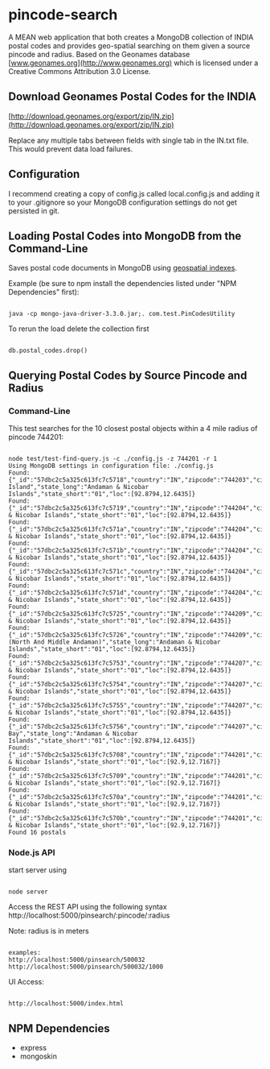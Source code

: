# pincode-search

A MEAN web application that both creates a MongoDB collection of INDIA postal codes and provides geo-spatial searching on them given a source pincode and radius. Based on the Geonames database [www.geonames.org](http://www.geonames.org) which is licensed under a Creative Commons Attribution 3.0 License.


## Download Geonames Postal Codes for the INDIA
[http://download.geonames.org/export/zip/IN.zip](http://download.geonames.org/export/zip/IN.zip)

Replace any multiple tabs between fields with single tab in the IN.txt file. This would prevent data load failures.

## Configuration

I recommend creating a copy of config.js called local.config.js and adding it to your .gitignore so your MongoDB configuration settings do not get persisted in git.

## Loading Postal Codes into MongoDB from the Command-Line

Saves postal code documents in MongoDB using [geospatial indexes](http://www.mongodb.org/display/DOCS/Geospatial+Indexing).

Example (be sure to npm install the dependencies listed under "NPM Dependencies" first):

<pre><code>
java -cp mongo-java-driver-3.3.0.jar;. com.test.PinCodesUtility
</code></pre>

To rerun the load delete the collection first
<pre><code>
db.postal_codes.drop()
</code></pre>

## Querying Postal Codes by Source Pincode and Radius

### Command-Line

This test searches for the 10 closest postal objects within a 4 mile radius of pincode 744201:

<pre><code>
node test/test-find-query.js -c ./config.js -z 744201 -r 1
Using MongoDB settings in configuration file: ./config.js
Found: {"_id":"57dbc2c5a325c613fc7c5718","country":"IN","zipcode":"744203","city":"Long Island","state_long":"Andaman & Nicobar Islands","state_short":"01","loc":[92.8794,12.6435]}
Found: {"_id":"57dbc2c5a325c613fc7c5719","country":"IN","zipcode":"744204","city":"Mayabander","state_long":"Andaman & Nicobar Islands","state_short":"01","loc":[92.8794,12.6435]}
Found: {"_id":"57dbc2c5a325c613fc7c571a","country":"IN","zipcode":"744204","city":"Weby","state_long":"Andaman & Nicobar Islands","state_short":"01","loc":[92.8794,12.6435]}
Found: {"_id":"57dbc2c5a325c613fc7c571b","country":"IN","zipcode":"744204","city":"Rampur","state_long":"Andaman & Nicobar Islands","state_short":"01","loc":[92.8794,12.6435]}
Found: {"_id":"57dbc2c5a325c613fc7c571c","country":"IN","zipcode":"744204","city":"Pudumadurai","state_long":"Andaman & Nicobar Islands","state_short":"01","loc":[92.8794,12.6435]}
Found: {"_id":"57dbc2c5a325c613fc7c571d","country":"IN","zipcode":"744204","city":"Tugapur","state_long":"Andaman & Nicobar Islands","state_short":"01","loc":[92.8794,12.6435]}
Found: {"_id":"57dbc2c5a325c613fc7c5725","country":"IN","zipcode":"744209","city":"Uttara","state_long":"Andaman & Nicobar Islands","state_short":"01","loc":[92.8794,12.6435]}
Found: {"_id":"57dbc2c5a325c613fc7c5726","country":"IN","zipcode":"744209","city":"Kadamtala (North And Middle Andaman)","state_long":"Andaman & Nicobar Islands","state_short":"01","loc":[92.8794,12.6435]}
Found: {"_id":"57dbc2c5a325c613fc7c5753","country":"IN","zipcode":"744207","city":"Ramakrishnapur","state_long":"Andaman & Nicobar Islands","state_short":"01","loc":[92.8794,12.6435]}
Found: {"_id":"57dbc2c5a325c613fc7c5754","country":"IN","zipcode":"744207","city":"Netajinagar","state_long":"Andaman & Nicobar Islands","state_short":"01","loc":[92.8794,12.6435]}
Found: {"_id":"57dbc2c5a325c613fc7c5755","country":"IN","zipcode":"744207","city":"Vivekandapur","state_long":"Andaman & Nicobar Islands","state_short":"01","loc":[92.8794,12.6435]}
Found: {"_id":"57dbc2c5a325c613fc7c5756","country":"IN","zipcode":"744207","city":"Hut  Bay","state_long":"Andaman & Nicobar Islands","state_short":"01","loc":[92.8794,12.6435]}
Found: {"_id":"57dbc2c5a325c613fc7c5708","country":"IN","zipcode":"744201","city":"Nimbudera","state_long":"Andaman & Nicobar Islands","state_short":"01","loc":[92.9,12.7167]}
Found: {"_id":"57dbc2c5a325c613fc7c5709","country":"IN","zipcode":"744201","city":"Betapur","state_long":"Andaman & Nicobar Islands","state_short":"01","loc":[92.9,12.7167]}
Found: {"_id":"57dbc2c5a325c613fc7c570a","country":"IN","zipcode":"744201","city":"Pitchernalla","state_long":"Andaman & Nicobar Islands","state_short":"01","loc":[92.9,12.7167]}
Found: {"_id":"57dbc2c5a325c613fc7c570b","country":"IN","zipcode":"744201","city":"Swdeshnagar","state_long":"Andaman & Nicobar Islands","state_short":"01","loc":[92.9,12.7167]}
Found 16 postals
</code></pre>

### Node.js API
start server using

<pre><code>
node server
</code></pre>

Access the REST API using the following syntax
http://localhost:5000/pinsearch/:pincode/:radius

Note: radius is in meters

<pre><code>
examples:
http://localhost:5000/pinsearch/500032
http://localhost:5000/pinsearch/500032/1000
</code></pre>


UI Access:
<pre><code>
http://localhost:5000/index.html
</code></pre>

## NPM Dependencies
* express
* mongoskin

